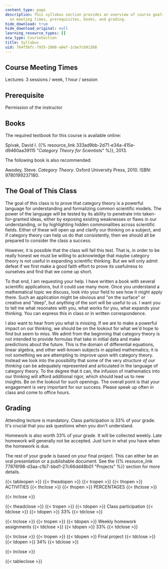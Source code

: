 ```yaml
---
content_type: page
description: This syllabus section provides an overview of course goals and information
  on meeting times, prerequisites, books, and grading.
hide_download: true
hide_download_original: null
learning_resource_types: []
ocw_type: CourseSection
title: Syllabus
uid: 764f5bfc-7935-2808-a8ef-1cbe7cb91368
---
```


Course Meeting Times
--------------------

Lectures: 3 sessions / week, 1 hour / session

Prerequisite
------------

Permission of the instructor

Books
-----

The required textbook for this course is available online:

Spivak, David I. {{% resource_link 333ad9bb-2d71-e34a-415e-d9460aa39115 "_Category Theory for Scientists_" %}}, 2013.

The following book is also recommended:

Awodey, Steve. _Category Theory_. Oxford University Press, 2010. ISBN: 9780199237180.

The Goal of This Class
----------------------

The goal of this class is to prove that category theory is a powerful language for understanding and formalizing common scientific models. The power of the language will be tested by its ability to penetrate into taken-for-granted ideas, either by exposing existing weaknesses or flaws in our understanding, or by highlighting hidden commonalities across scientific fields. Either of these will open up and clarify our thinking on a subject, and if category theory can help us do that consistently, then we should all be prepared to consider the class a success.

However, it is possible that the class will fail this test. That is, in order to be really honest we must be willing to acknowledge that maybe category theory is not useful in expanding scientific thinking. But we will only admit defeat if we first make a good faith effort to prove its usefulness to ourselves and find that we come up short.

To that end, I am requesting your help. I have written a book with several scientific applications, but it could use many more. Once you understand a mathematical topic we discuss, look into your field to see how it might apply there. Such an application might be obvious and "on the surface" or creative and "deep", but anything of the sort will be useful to us. I want you to tell me what resonates with you, what works for you, what expands your thinking. You can express this in class or in written correspondence.

I also want to hear from you what is missing. If we are to make a powerful impact on our thinking, we should be on the lookout for what we'd hope to find but seem to miss. We admit from the beginning that category theory is not intended to provide formulas that take in initial data and make predictions about the future. This is the domain of differential equations, linear algebra, and other well-known subjects in applied mathematics; it is not something we are attempting to improve upon with category theory. Instead we look into the possibility that some of the very _structure of our thinking_ can be adequately represented and articulated in the language of category theory. To the degree that it can, the infusion of mathematics into our thinking will afford additional rigor, which should lead us to new insights. Be on the lookout for such openings. The overall point is that your engagement is very important for our success. Please speak up often in class and come to office hours.

Grading
-------

Attending lecture is mandatory. Class participation is 33% of your grade. It's crucial that you ask questions when you don't understand.

Homework is also worth 33% of your grade. It will be collected weekly. Late homework will generally not be accepted. Just turn in what you have when the homework is due.

The rest of your grade is based on your final project. This can either be an oral presentation or a publishable document. See the {{% resource_link 77876f98-d3aa-c1b7-bbd1-27c66dd48b01 "Projects" %}} section for more details.

{{< tableopen >}}
{{< theadopen >}}
{{< tropen >}}
{{< thopen >}}
ACTIVITIES
{{< thclose >}}
{{< thopen >}}
PERCENTAGES
{{< thclose >}}

{{< trclose >}}

{{< theadclose >}}
{{< tropen >}}
{{< tdopen >}}
Class participation
{{< tdclose >}}
{{< tdopen >}}
33%
{{< tdclose >}}

{{< trclose >}}
{{< tropen >}}
{{< tdopen >}}
Weekly homework assignments
{{< tdclose >}}
{{< tdopen >}}
33%
{{< tdclose >}}

{{< trclose >}}
{{< tropen >}}
{{< tdopen >}}
Final project
{{< tdclose >}}
{{< tdopen >}}
34%
{{< tdclose >}}

{{< trclose >}}

{{< tableclose >}}